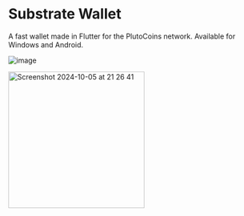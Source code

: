 # Substrate Wallet

A fast wallet made in Flutter for the PlutoCoins network. Available for Windows and Android.

![image](https://github.com/user-attachments/assets/dfc1af5f-36d9-4dec-93f0-d0b1849d718d)

<img width="272" alt="Screenshot 2024-10-05 at 21 26 41" src="https://github.com/user-attachments/assets/ea9a4165-bfff-4c67-9cda-25f4de15f973">
